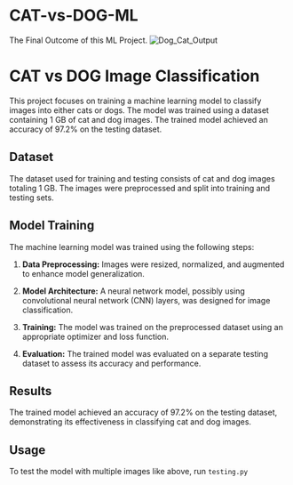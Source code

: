 # CAT-vs-DOG-ML
The Final Outcome of this ML Project.
![Dog_Cat_Output](https://github.com/Srikanth2810/CAT-vs-DOG-ML/assets/98140086/a5e398ec-60b6-4a5d-a607-0b3445260479)

# CAT vs DOG Image Classification

This project focuses on training a machine learning model to classify images into either cats or dogs. The model was trained using a dataset containing 1 GB of cat and dog images. The trained model achieved an accuracy of 97.2% on the testing dataset.

## Dataset

The dataset used for training and testing consists of cat and dog images totaling 1 GB. The images were preprocessed and split into training and testing sets.

## Model Training

The machine learning model was trained using the following steps:

1. **Data Preprocessing:** Images were resized, normalized, and augmented to enhance model generalization.

2. **Model Architecture:** A neural network model, possibly using convolutional neural network (CNN) layers, was designed for image classification.

3. **Training:** The model was trained on the preprocessed dataset using an appropriate optimizer and loss function.

4. **Evaluation:** The trained model was evaluated on a separate testing dataset to assess its accuracy and performance.

## Results

The trained model achieved an accuracy of 97.2% on the testing dataset, demonstrating its effectiveness in classifying cat and dog images.

## Usage

To test the model with multiple images like above, run `testing.py`
